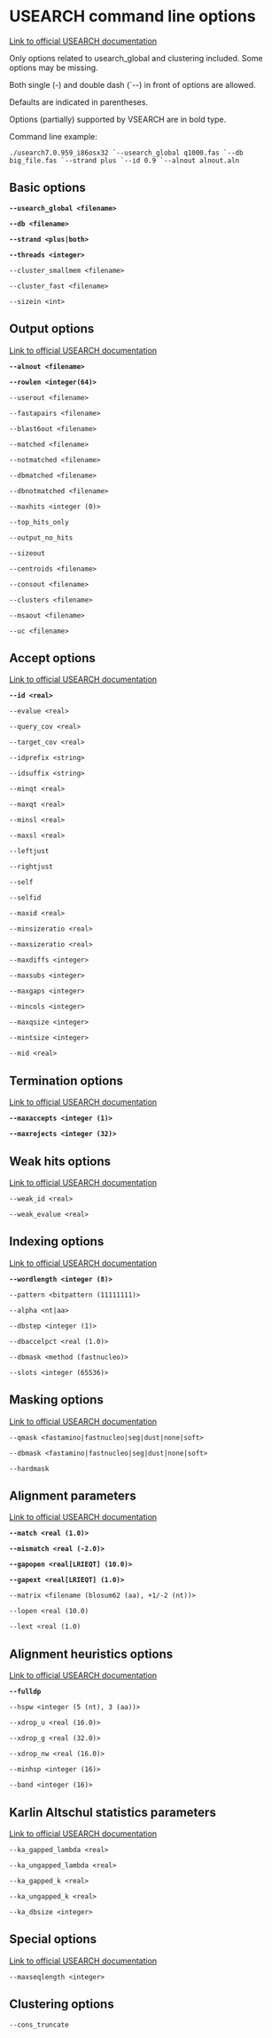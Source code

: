 # USEARCH command line options[Link to official USEARCH documentation](http://www.drive5.com/usearch/manual/usearch_algo.html)Only options related to usearch_global and clustering included. Some options may be missing.Both single (-) and double dash (`--) in front of options are allowed.
Defaults are indicated in parentheses.
Options (partially) supported by VSEARCH are in bold type.Command line example:
	./usearch7.0.959_i86osx32 `--usearch_global q1000.fas `--db big_file.fas `--strand plus `--id 0.9 `--alnout alnout.aln## Basic options**`--usearch_global <filename>`****`--db <filename>`****`--strand <plus|both>`****`--threads <integer>`**`--cluster_smallmem <filename>``--cluster_fast <filename>``--sizein <int>`## Output options[Link to official USEARCH documentation](http://www.drive5.com/usearch/manual/output_files.html)**`--alnout <filename>`****`--rowlen <integer(64)>`**`--userout <filename>``--fastapairs <filename>``--blast6out <filename>``--matched <filename>``--notmatched <filename>``--dbmatched <filename>``--dbnotmatched <filename>``--maxhits <integer (0)>``--top_hits_only``--output_no_hits``--sizeout``--centroids <filename>``--consout <filename>``--clusters <filename>``--msaout <filename>``--uc <filename>`## Accept options[Link to official USEARCH documentation](http://www.drive5.com/usearch/manual/accept_options.html)**`--id <real>`**`--evalue <real>``--query_cov <real>``--target_cov <real>``--idprefix <string>``--idsuffix <string>``--minqt <real>``--maxqt <real>``--minsl <real>``--maxsl <real>``--leftjust``--rightjust``--self``--selfid``--maxid <real>``--minsizeratio <real>``--maxsizeratio <real>``--maxdiffs <integer>``--maxsubs <integer>``--maxgaps <integer>``--mincols <integer>``--maxqsize <integer>``--mintsize <integer>``--mid <real>`## Termination options[Link to official USEARCH documentation](http://www.drive5.com/usearch/manual/termination_options.html)**`--maxaccepts <integer (1)>`****`--maxrejects <integer (32)>`**## Weak hits options[Link to official USEARCH documentation](http://www.drive5.com/usearch/manual/weak_hits.html)`--weak_id <real>``--weak_evalue <real>`## Indexing options[Link to official USEARCH documentation](http://www.drive5.com/usearch/manual/indexing_options.html)**`--wordlength <integer (8)>`**`--pattern <bitpattern (11111111)>``--alpha <nt|aa>``--dbstep <integer (1)>``--dbaccelpct <real (1.0)>``--dbmask <method (fastnucleo)>``--slots <integer (65536)>`## Masking options[Link to official USEARCH documentation](http://www.drive5.com/usearch/manual/masking_options.html)`--qmask <fastamino|fastnucleo|seg|dust|none|soft>``--dbmask <fastamino|fastnucleo|seg|dust|none|soft>``--hardmask`## Alignment parameters[Link to official USEARCH documentation](http://www.drive5.com/usearch/manual/aln_params.html)**`--match <real (1.0)>`****`--mismatch <real (-2.0)>`****`--gapopen <real[LRIEQT] (10.0)>`****`--gapext <real[LRIEQT] (1.0)>`**`--matrix <filename (blosum62 (aa), +1/-2 (nt))>``--lopen <real (10.0)``--lext <real (1.0)`## Alignment heuristics options[Link to official USEARCH documentation](http://www.drive5.com/usearch/manual/aln_heuristics.html)**`--fulldp`**`--hspw <integer (5 (nt), 3 (aa))>``--xdrop_u <real (16.0)>``--xdrop_g <real (32.0)>``--xdrop_nw <real (16.0)>``--minhsp <integer (16)>``--band <integer (16)>`## Karlin Altschul statistics parameters[Link to official USEARCH documentation](http://www.drive5.com/usearch/manual/karlin_altschul.html)`--ka_gapped_lambda <real>``--ka_ungapped_lambda <real>``--ka_gapped_k <real>``--ka_ungapped_k <real>``--ka_dbsize <integer>`## Special options[Link to official USEARCH documentation](http://www.drive5.com/usearch/manual/opt_maxseqlength.html)`--maxseqlength <integer>`## Clustering options`--cons_truncate`